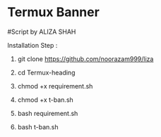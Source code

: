 # Termux Banner
#Script by ALIZA SHAH

Installation Step :

1) git clone https://github.com/noorazam999/liza


2) cd Termux-heading


3) chmod +x requirement.sh


4) chmod +x t-ban.sh


5) bash requirement.sh


6) bash t-ban.sh

